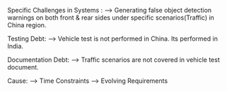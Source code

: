 Specific Challenges in Systems :
   --> Generating false object detection warnings on both front & rear sides under specific scenarios(Traffic) in China region.

Testing Debt:
   --> Vehicle test is not performed in China. Its performed in India.

Documentation Debt:
   --> Traffic scenarios are not covered in vehicle test document.

Cause:
   --> Time Constraints
   --> Evolving Requirements
  
